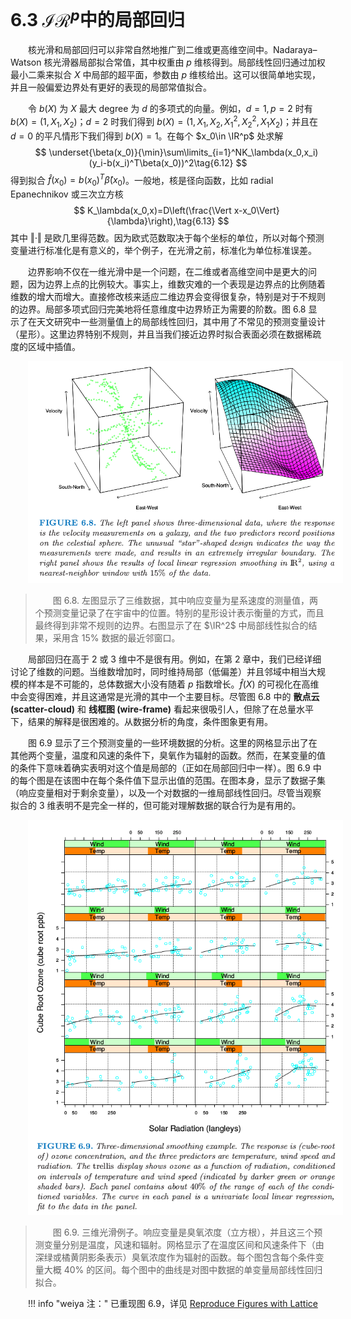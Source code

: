 # 6.3 $\mathcal{IR}^p$中的局部回归

<style>p{text-indent:2em;2}</style>

核光滑和局部回归可以非常自然地推广到二维或更高维空间中。Nadaraya–Watson 核光滑器局部拟合常值，其中权重由 $p$ 维核得到。局部线性回归通过加权最小二乘来拟合 $X$ 中局部的超平面，参数由 $p$ 维核给出。这可以很简单地实现，并且一般偏爱边界处有更好的表现的局部常值拟合。

令 $b(X)$ 为 $X$ 最大 degree 为 $d$ 的多项式的向量。例如，$d=1,p=2$ 时有 $b(X)=(1,X_1,X_2)$；$d=2$ 时我们得到 $b(X)=(1,X_1,X_2,X_1^2,X_2^2,X_1X_2)$；并且在 $d=0$ 的平凡情形下我们得到 $b(X)=1$。在每个 $x_0\in \IR^p$ 处求解
$$
\underset{\beta(x_0)}{\min}\sum\limits_{i=1}^NK_\lambda(x_0,x_i)(y_i-b(x_i)^T\beta(x_0))^2\tag{6.12}
$$
得到拟合 $\hat f(x_0)=b(x_0)^T\hat \beta(x_0)$。一般地，核是径向函数，比如 radial Epanechnikov 或三次立方核
$$
K_\lambda(x_0,x)=D\left(\frac{\Vert x-x_0\Vert}{\lambda}\right),\tag{6.13}
$$
其中 $\Vert \cdot\Vert$ 是欧几里得范数。因为欧式范数取决于每个坐标的单位，所以对每个预测变量进行标准化是有意义的，举个例子，在光滑之前，标准化为单位标准误差。

边界影响不仅在一维光滑中是一个问题，在二维或者高维空间中是更大的问题，因为边界上点的比例较大。事实上，维数灾难的一个表现是边界点的比例随着维数的增大而增大。直接修改核来适应二维边界会变得很复杂，特别是对于不规则的边界。局部多项式回归完美地将任意维度中边界矫正为需要的阶数。图 6.8 显示了在天文研究中一些测量值上的局部线性回归，其中用了不常见的预测变量设计（星形）。这里边界特别不规则，并且当我们接近边界时拟合表面必须在数据稀疏度的区域中插值。

![](../img/06/fig6.8.png)

> 图 6.8. 左图显示了三维数据，其中响应变量为星系速度的测量值，两个预测变量记录了在宇宙中的位置。特别的星形设计表示衡量的方式，而且最终得到非常不规则的边界。右图显示了在 $\IR^2$ 中局部线性拟合的结果，采用含 $15\%$ 数据的最近邻窗口。

局部回归在高于 $2$ 或 $3$ 维中不是很有用。例如，在第 $2$ 章中，我们已经详细讨论了维数的问题。当维数增加时，同时维持局部（低偏差）并且邻域中相当大规模的样本是不可能的，总体数据大小没有随着 $p$ 指数增长。$\hat f(X)$ 的可视化在高维中会变得困难，并且这通常是光滑的其中一个主要目标。尽管图 6.8 中的 **散点云 (scatter-cloud)** 和 **线框图 (wire-frame)** 看起来很吸引人，但除了在总量水平下，结果的解释是很困难的。从数据分析的角度，条件图象更有用。

图 6.9 显示了三个预测变量的一些环境数据的分析。这里的网格显示出了在其他两个变量，温度和风速的条件下，臭氧作为辐射的函数。然而，在某变量的值的条件下意味着确实表明对这个值是局部的（正如在局部回归中一样）。图 6.9 中的每个图是在该图中在每个条件值下显示出值的范围。在图本身，显示了数据子集（响应变量相对于剩余变量），以及一个对数据的一维局部线性回归。尽管当观察拟合的 3 维表明不是完全一样的，但可能对理解数据的联合行为是有用的。

![](../img/06/fig6.9.png)

> 图 6.9. 三维光滑例子。响应变量是臭氧浓度（立方根），并且这三个预测变量分别是温度，风速和辐射。网格显示了在温度区间和风速条件下（由深绿或橘黄阴影条表示）臭氧浓度作为辐射的函数。每个图包含每个条件变量大概 $40\%$ 的区间。每个图中的曲线是对图中数据的单变量局部线性回归拟合。

!!! info "weiya 注："
    已重现图 6.9，详见 [Reproduce Figures with Lattice](https://esl.hohoweiya.xyz/rmds/lattice.html)